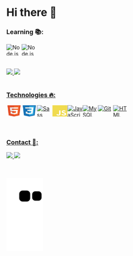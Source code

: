 # Hi there 👋 <br>

### Learning 📚:
  <div style="display: flex">
    <img align="center" alt="Node.js" height="30" width="40" src="https://cdn.jsdelivr.net/gh/devicons/devicon/icons/typescript/typescript-original.svg" />
    <img align="center" alt="Node.js" height="30" width="40" src="https://cdn.jsdelivr.net/gh/devicons/devicon/icons/nodejs/nodejs-plain.svg"/>
  </div><br><br>
  
  <div align="center" style="display: flex">
  <a href="https://github.com/RianVitor26">
  <img height="180em" src="https://github-readme-stats.vercel.app/api?username=rianvitor26&show_icons=true&theme=city_lights&include_all_commits=true&count_private=true"/>
  <img height="180em" src="https://github-readme-stats.vercel.app/api/top-langs/?username=rianvitor26&layout=compact&langs_count=7&theme=city_lights"/>
</div><br>

  
  ### Technologies 🔥:
<div style="display: flex">
  <img align="center" alt="HTML" height="30" width="40" src="https://raw.githubusercontent.com/devicons/devicon/master/icons/html5/html5-original.svg">
  <img align="center" alt="CSS" height="30" width="40" src="https://raw.githubusercontent.com/devicons/devicon/master/icons/css3/css3-original.svg">
  <img align="center" alt="Sass" height="30" width="40" src="https://cdn.jsdelivr.net/gh/devicons/devicon/icons/sass/sass-original.svg" />
  <img align="center" alt="JavaScript" height="30" width="40" src="https://raw.githubusercontent.com/devicons/devicon/master/icons/javascript/javascript-plain.svg">
  <img align="center" alt="JavaScript" height="30" width="40" src="https://cdn.jsdelivr.net/gh/devicons/devicon/icons/express/express-original.svg" />
  <img align="center" alt="MySQL" height="30" width="40" src="https://cdn.jsdelivr.net/gh/devicons/devicon/icons/mysql/mysql-original.svg"/>
  <img align="center" alt="Git" height="30" width="40" src="https://cdn.jsdelivr.net/gh/devicons/devicon/icons/git/git-original.svg"/>
  <img align="center" alt="HTML" height="30" width="40" src="https://cdn.jsdelivr.net/gh/devicons/devicon/icons/vscode/vscode-original.svg" />
</div><br><br>
  
  
 ### Contact 🔎: 
<div>
  <a href="mailto:rianvitorlhe@gmail.com">
      <img src="https://img.shields.io/badge/Gmail-D14836?style=for-the-badge&logo=gmail&logoColor=white">
  </a>
  <a href="https://www.linkedin.com/in/rian-vitor-a036aa202/" target="_blank">
      <img src="https://img.shields.io/badge/LinkedIn-0077B5?style=for-the-badge&logo=linkedin&logoColor=white">
  </a>
</div><br><br>
  
  ![Snake animation](https://github.com/Rianvitor26/Rianvitor26/blob/output/github-contribution-grid-snake.svg)
  <br>
  



